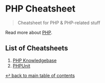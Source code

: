 # PHP Cheatsheet
> Cheatsheet for PHP & PHP-related stuff

Read more about [PHP](https://www.php.net/).

## List of Cheatsheets

1. [PHP Knowledgebase](php-knowledgebase.md)
1. [PHPUnit](phpunit.md)

[↩ back to main table of contents](../README.md#main-table-of-contents)

